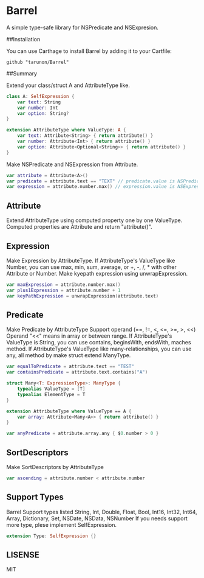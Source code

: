 Barrel
=================

A simple type-safe library for NSPredicate and NSExpresion.

##Installation

You can use Carthage to install Barrel by adding it to your Cartfile:

```ogdl
github "tarunon/Barrel"
```

##Summary

Extend your class/struct A and AttributeType like.
```swift
class A: SelfExpression {
    var text: String
    var number: Int
    var option: String?
}

extension AttributeType where ValueType: A {
    var text: Attribute<String> { return attribute() }
    var number: Attribute<Int> { return attribute() }
    var option: Attribute<Optional<String>> { return attribute() }
}
```

Make NSPredicate and NSExpression from Attribute<A>.
```swift
var attribute = Attribute<A>()
var predicate = attribute.text == "TEXT" // predicate.value is NSPredicate
var expression = attribute.number.max() // expression.value is NSExpression
```

## Attribute

Extend AttributeType using computed property one by one ValueType.
Computed properties are Attribute<T> and return "attribute()".

## Expression

Make Expression by AttributeType.
If AttributeType's ValueType like Number, you can use max, min, sum, average, or +, -, /, * with other Attribute or Number.
Make kyepath expression using unwrapExpression.
```swift
var maxExpression = attribute.number.max()
var plus1Expression = attribute.number + 1
var keyPathExpression = unwrapExpression(attribute.text)
```

## Predicate

Make Predicate by AttributeType
Support operand (==, !=, <, <=, >=, >, <<)
Operand "<<" means in array or between range.
If AttributeType's ValueType is String, you can use contains, beginsWith, endsWith, maches method.
If AttributeType's ValueType like many-relationships, you can use any, all method by make struct extend ManyType.
```swift
var equalToPredicate = attribute.text == "TEST"
var containsPredicate = attribute.text.contains("A")

struct Many<T: ExpressionType>: ManyType {
    typealias ValueType = [T]
    typealias ElementType = T
}

extension AttributeType where ValueType == A {
    var array: Attribute<Many<A>> { return attribute() }
}

var anyPredicate = attribute.array.any { $0.number > 0 }
```

## SortDescriptors

Make SortDescriptors by AttributeType
```swift
var ascending = attribute.number < attribute.number
```

## Support Types
Barrel Support types listed
String, Int, Double, Float, Bool, Int16, Int32, Int64, Array, Dictionary, Set, NSDate, NSData, NSNumber
If you needs support more type, plese implement SelfExpression.
```swift
extension Type: SelfExpression {}
```
## LISENSE
MIT
